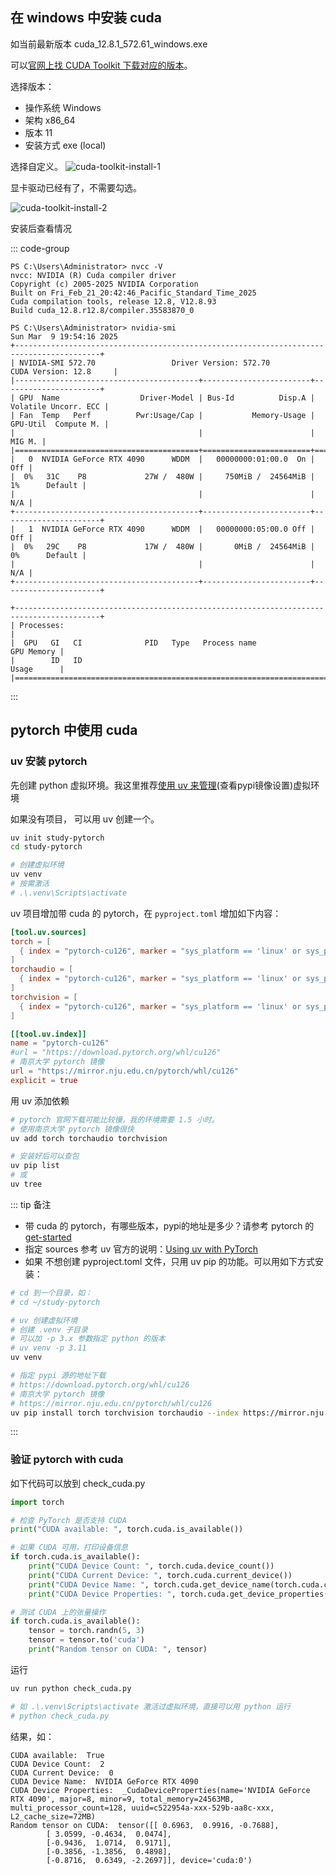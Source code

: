 ## 在 windows 中安装 cuda

如当前最新版本 cuda_12.8.1_572.61_windows.exe

可以[官网上找 CUDA Toolkit 下载对应的版本](https://developer.nvidia.com/cuda-downloads?target_os=Windows&target_arch=x86_64&target_version=11&target_type=exe_local)。

选择版本：
* 操作系统 Windows
* 架构 x86_64
* 版本 11
* 安装方式 exe (local)

选择自定义。
![cuda-toolkit-install-1](http://static.chenlb.com/img/cuda/cuda-toolkit-install-1.png)

显卡驱动已经有了，不需要勾选。

![cuda-toolkit-install-2](http://static.chenlb.com/img/cuda/cuda-toolkit-install-2.png)

安装后查看情况

::: code-group
```console [nvcc -V]
PS C:\Users\Administrator> nvcc -V
nvcc: NVIDIA (R) Cuda compiler driver
Copyright (c) 2005-2025 NVIDIA Corporation
Built on Fri_Feb_21_20:42:46_Pacific_Standard_Time_2025
Cuda compilation tools, release 12.8, V12.8.93
Build cuda_12.8.r12.8/compiler.35583870_0
```

```console [nvidia-smi]
PS C:\Users\Administrator> nvidia-smi
Sun Mar  9 19:54:16 2025       
+-----------------------------------------------------------------------------------------+
| NVIDIA-SMI 572.70                 Driver Version: 572.70         CUDA Version: 12.8     |
|-----------------------------------------+------------------------+----------------------+
| GPU  Name                  Driver-Model | Bus-Id          Disp.A | Volatile Uncorr. ECC |
| Fan  Temp   Perf          Pwr:Usage/Cap |           Memory-Usage | GPU-Util  Compute M. |
|                                         |                        |               MIG M. |
|=========================================+========================+======================|
|   0  NVIDIA GeForce RTX 4090      WDDM  |   00000000:01:00.0  On |                  Off |
|  0%   31C    P8             27W /  480W |     750MiB /  24564MiB |      1%      Default |
|                                         |                        |                  N/A |
+-----------------------------------------+------------------------+----------------------+
|   1  NVIDIA GeForce RTX 4090      WDDM  |   00000000:05:00.0 Off |                  Off |
|  0%   29C    P8             17W /  480W |       0MiB /  24564MiB |      0%      Default |
|                                         |                        |                  N/A |
+-----------------------------------------+------------------------+----------------------+

+-----------------------------------------------------------------------------------------+
| Processes:                                                                              |
|  GPU   GI   CI              PID   Type   Process name                        GPU Memory |
|        ID   ID                                                               Usage      |
|=========================================================================================|
```
:::

## pytorch 中使用 cuda

### uv 安装 pytorch

先创建 python 虚拟环境。我这里推荐[使用 uv 来管理](/python/advanced/uv)(查看pypi镜像设置)虚拟环境

如果没有项目， 可以用 uv 创建一个。
```bash
uv init study-pytorch
cd study-pytorch

# 创建虚拟环境
uv venv
# 按需激活 
# .\.venv\Scripts\activate
```

uv 项目增加带 cuda 的 pytorch，在 ```pyproject.toml``` 增加如下内容：

```toml
[tool.uv.sources]
torch = [
  { index = "pytorch-cu126", marker = "sys_platform == 'linux' or sys_platform == 'win32'" },
]
torchaudio = [
  { index = "pytorch-cu126", marker = "sys_platform == 'linux' or sys_platform == 'win32'" },
]
torchvision = [
  { index = "pytorch-cu126", marker = "sys_platform == 'linux' or sys_platform == 'win32'" },
]

[[tool.uv.index]]
name = "pytorch-cu126"
#url = "https://download.pytorch.org/whl/cu126"
# 南京大学 pytorch 镜像
url = "https://mirror.nju.edu.cn/pytorch/whl/cu126"
explicit = true
```

用 uv 添加依赖
```bash
# pytorch 官网下载可能比较慢，我的环境需要 1.5 小时。
# 使用南京大学 pytorch 镜像很快
uv add torch torchaudio torchvision

# 安装好后可以查包
uv pip list
# 或
uv tree
```

::: tip 备注
* 带 cuda 的 pytorch，有哪些版本，pypi的地址是多少？请参考 pytorch 的 [get-started](https://pytorch.org/get-started/locally/)
* 指定 sources 参考 uv 官方的说明：[Using uv with PyTorch](https://docs.astral.sh/uv/guides/integration/pytorch/)
* 如果 不想创建 pyproject.toml 文件，只用 uv pip 的功能。可以用如下方式安装：
```bash
# cd 到一个目录，如：
# cd ~/study-pytorch

# uv 创建虚拟环境 
# 创建 .venv 子目录
# 可以加 -p 3.x 参数指定 python 的版本
# uv venv -p 3.11
uv venv

# 指定 pypi 源的地址下载
# https://download.pytorch.org/whl/cu126
# 南京大学 pytorch 镜像
# https://mirror.nju.edu.cn/pytorch/whl/cu126
uv pip install torch torchvision torchaudio --index https://mirror.nju.edu.cn/pytorch/whl/cu126
```
:::

### 验证 pytorch with cuda

如下代码可以放到 check_cuda.py
```python
import torch

# 检查 PyTorch 是否支持 CUDA
print("CUDA available: ", torch.cuda.is_available())

# 如果 CUDA 可用，打印设备信息
if torch.cuda.is_available():
    print("CUDA Device Count: ", torch.cuda.device_count())
    print("CUDA Current Device: ", torch.cuda.current_device())
    print("CUDA Device Name: ", torch.cuda.get_device_name(torch.cuda.current_device()))
    print("CUDA Device Properties: ", torch.cuda.get_device_properties(torch.cuda.current_device()))

# 测试 CUDA 上的张量操作
if torch.cuda.is_available():
    tensor = torch.randn(5, 3)
    tensor = tensor.to('cuda')
    print("Random tensor on CUDA: ", tensor)

```

运行
```bash
uv run python check_cuda.py

# 如 .\.venv\Scripts\activate 激活过虚拟环境，直接可以用 python 运行
# python check_cuda.py
```

结果，如：
```console
CUDA available:  True
CUDA Device Count:  2
CUDA Current Device:  0
CUDA Device Name:  NVIDIA GeForce RTX 4090
CUDA Device Properties:  _CudaDeviceProperties(name='NVIDIA GeForce RTX 4090', major=8, minor=9, total_memory=24563MB, multi_processor_count=128, uuid=c522954a-xxx-529b-aa8c-xxx, L2_cache_size=72MB)
Random tensor on CUDA:  tensor([[ 0.6963,  0.9916, -0.7688],
        [ 3.0599, -0.4634,  0.0474],
        [-0.9436,  1.0714,  0.9171],
        [-0.3856, -1.3856,  0.4898],
        [-0.8716,  0.6349, -2.2697]], device='cuda:0')
```
